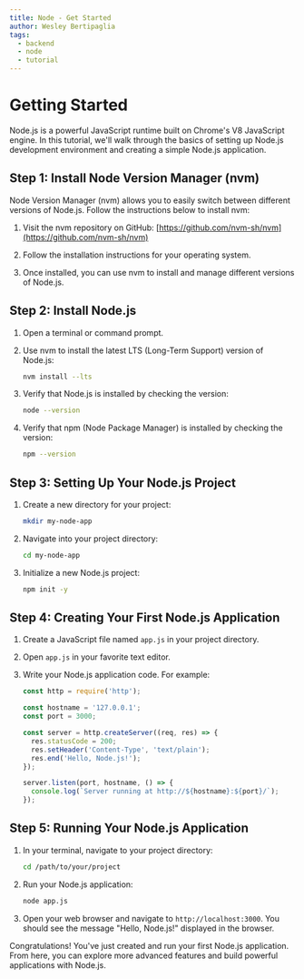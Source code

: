 ```yaml
---
title: Node - Get Started
author: Wesley Bertipaglia
tags:
  - backend
  - node
  - tutorial
---
```

# Getting Started

Node.js is a powerful JavaScript runtime built on Chrome's V8 JavaScript engine. In this tutorial, we'll walk through the basics of setting up Node.js development environment and creating a simple Node.js application.

## Step 1: Install Node Version Manager (nvm)

Node Version Manager (nvm) allows you to easily switch between different versions of Node.js. Follow the instructions below to install nvm:

1. Visit the nvm repository on GitHub: [https://github.com/nvm-sh/nvm](https://github.com/nvm-sh/nvm)

2. Follow the installation instructions for your operating system.

3. Once installed, you can use nvm to install and manage different versions of Node.js.

## Step 2: Install Node.js

1. Open a terminal or command prompt.

2. Use nvm to install the latest LTS (Long-Term Support) version of Node.js:

    ```bash
    nvm install --lts
    ```

3. Verify that Node.js is installed by checking the version:

    ```bash
    node --version
    ```

4. Verify that npm (Node Package Manager) is installed by checking the version:

    ```bash
    npm --version
    ```

## Step 3: Setting Up Your Node.js Project

1. Create a new directory for your project:

    ```bash
    mkdir my-node-app
    ```

2. Navigate into your project directory:

    ```bash
    cd my-node-app
    ```

3. Initialize a new Node.js project:

    ```bash
    npm init -y
    ```

## Step 4: Creating Your First Node.js Application

1. Create a JavaScript file named `app.js` in your project directory.

2. Open `app.js` in your favorite text editor.

3. Write your Node.js application code. For example:

    ```javascript
    const http = require('http');

    const hostname = '127.0.0.1';
    const port = 3000;

    const server = http.createServer((req, res) => {
      res.statusCode = 200;
      res.setHeader('Content-Type', 'text/plain');
      res.end('Hello, Node.js!');
    });

    server.listen(port, hostname, () => {
      console.log(`Server running at http://${hostname}:${port}/`);
    });
    ```

## Step 5: Running Your Node.js Application

1. In your terminal, navigate to your project directory:

    ```bash
    cd /path/to/your/project
    ```

2. Run your Node.js application:

    ```bash
    node app.js
    ```

3. Open your web browser and navigate to `http://localhost:3000`. You should see the message "Hello, Node.js!" displayed in the browser.

Congratulations! You've just created and run your first Node.js application. From here, you can explore more advanced features and build powerful applications with Node.js.
